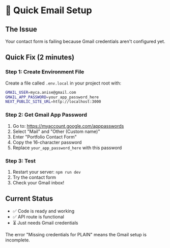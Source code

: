 # 🚀 Quick Email Setup

## The Issue
Your contact form is failing because Gmail credentials aren't configured yet.

## Quick Fix (2 minutes)

### Step 1: Create Environment File
Create a file called `.env.local` in your project root with:

```bash
GMAIL_USER=myca.anise@gmail.com
GMAIL_APP_PASSWORD=your_app_password_here
NEXT_PUBLIC_SITE_URL=http://localhost:3000
```

### Step 2: Get Gmail App Password
1. Go to: https://myaccount.google.com/apppasswords
2. Select "Mail" and "Other (Custom name)"
3. Enter "Portfolio Contact Form"
4. Copy the 16-character password
5. Replace `your_app_password_here` with this password

### Step 3: Test
1. Restart your server: `npm run dev`
2. Try the contact form
3. Check your Gmail inbox!

## Current Status
- ✅ Code is ready and working
- ✅ API route is functional
- ⏳ Just needs Gmail credentials

The error "Missing credentials for PLAIN" means the Gmail setup is incomplete.
